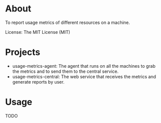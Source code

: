 # About

To report usage metrics of different resources on a machine.

License: The MIT License (MIT)


# Projects

- usage-metrics-agent: The agent that runs on all the machines to grab the metrics and to send them to the central service.
- usage-metrics-central: The web service that receives the metrics and generate reports by user.

# Usage

TODO
